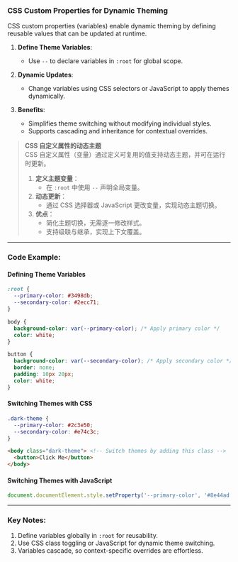 ### CSS Custom Properties for Dynamic Theming  

CSS custom properties (variables) enable dynamic theming by defining reusable values that can be updated at runtime.  

1. **Define Theme Variables**:  
   - Use `--` to declare variables in `:root` for global scope.  

2. **Dynamic Updates**:  
   - Change variables using CSS selectors or JavaScript to apply themes dynamically.  

3. **Benefits**:  
   - Simplifies theme switching without modifying individual styles.  
   - Supports cascading and inheritance for contextual overrides.  

> **CSS 自定义属性的动态主题**  
> CSS 自定义属性（变量）通过定义可复用的值支持动态主题，并可在运行时更新。  
> 1. **定义主题变量**：  
>    - 在 `:root` 中使用 `--` 声明全局变量。  
> 2. **动态更新**：  
>    - 通过 CSS 选择器或 JavaScript 更改变量，实现动态主题切换。  
> 3. **优点**：  
>    - 简化主题切换，无需逐一修改样式。  
>    - 支持级联与继承，实现上下文覆盖。  

---

### Code Example:

#### **Defining Theme Variables**
```css
:root {
  --primary-color: #3498db;
  --secondary-color: #2ecc71;
}

body {
  background-color: var(--primary-color); /* Apply primary color */
  color: white;
}

button {
  background-color: var(--secondary-color); /* Apply secondary color */
  border: none;
  padding: 10px 20px;
  color: white;
}
```

#### **Switching Themes with CSS**
```css
.dark-theme {
  --primary-color: #2c3e50;
  --secondary-color: #e74c3c;
}
```

```html
<body class="dark-theme"> <!-- Switch themes by adding this class -->
  <button>Click Me</button>
</body>
```

#### **Switching Themes with JavaScript**
```javascript
document.documentElement.style.setProperty('--primary-color', '#8e44ad'); // Change theme dynamically
```

---

### Key Notes:  
1. Define variables globally in `:root` for reusability.  
2. Use CSS class toggling or JavaScript for dynamic theme switching.  
3. Variables cascade, so context-specific overrides are effortless.